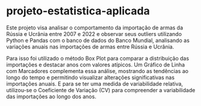 # projeto-estatistica-aplicada
Este projeto visa analisar o comportamento da importação de armas da Rússia e Ucrânia entre 2007 e 2022 e observar seus outliers utilizando Python e Pandas com o banco de dados do Banco Mundial, analisando as variações anuais nas importações de armas entre Rússia e Ucrânia.

Para isso foi utilizado o método Box Plot para comparar a distribuição das importações e destacar anos com valores atípicos. Um Gráfico de Linha com Marcadores complementa essa análise, mostrando as tendências ao longo do tempo e permitindo visualizar alterações significativas nas importações anuais. E para se ter uma medida de variabilidade relativa, utilizou-se o Coeficiente de Variação (CV) para compreender a variabilidade das importações ao longo dos anos.
